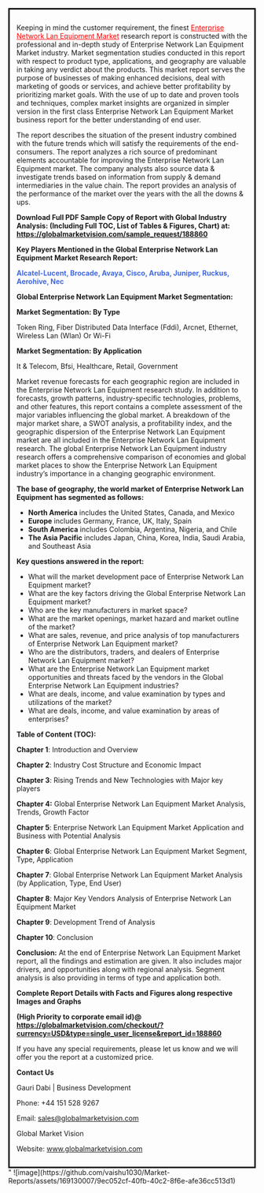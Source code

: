 <div style='border: 3px solid black; padding: 1em;'>

Keeping in mind the customer requirement, the finest <a style='color: #ff0000;' href='https://globalmarketvision.com/reports/global-enterprise-network-lan-equipment-market/188860'>Enterprise Network Lan Equipment Market</a> research report is constructed with the professional and in-depth study of Enterprise Network Lan Equipment Market industry. Market segmentation studies conducted in this report with respect to product type, applications, and geography are valuable in taking any verdict about the products. This market report serves the purpose of businesses of making enhanced decisions, deal with marketing of goods or services, and achieve better profitability by prioritizing market goals. With the use of up to date and proven tools and techniques, complex market insights are organized in simpler version in the first class Enterprise Network Lan Equipment Market business report for the better understanding of end user.

The report describes the situation of the present industry combined with the future trends which will satisfy the requirements of the end-consumers. The report analyzes a rich source of predominant elements accountable for improving the Enterprise Network Lan Equipment market. The company analysts also source data &amp; investigate trends based on information from supply &amp; demand intermediaries in the value chain. The report provides an analysis of the performance of the market over the years with the all the downs &amp; ups.

<strong>Download Full PDF Sample Copy of Report with Global Industry Analysis: (Including Full TOC, List of Tables &amp; Figures, Chart) at</strong><strong>:</strong><strong> <a style='color: #ff0000;' href='https://globalmarketvision.com/sample_request/188860?utm_source=linkedinPulse&utm_medium=Vaishnvi&utm_campaign=Vaishnvi'><strong>https://globalmarketvision.com/sample_request/188860</strong></a></strong>

<strong>Key Players Mentioned in the Global Enterprise Network Lan Equipment Market Research Report:</strong>

<strong style='color: #4169e1;'>Alcatel-Lucent, Brocade, Avaya, Cisco, Aruba, Juniper, Ruckus, Aerohive, Nec</strong>

<strong>Global Enterprise Network Lan Equipment Market Segmentation:</strong>

<strong>Market Segmentation: By Type</strong>

Token Ring, Fiber Distributed Data Interface (Fddi), Arcnet, Ethernet, Wireless Lan (Wlan) Or Wi-Fi

<strong>Market Segmentation: By Application</strong>

It & Telecom, Bfsi, Healthcare, Retail, Government

Market revenue forecasts for each geographic region are included in the Enterprise Network Lan Equipment research study. In addition to forecasts, growth patterns, industry-specific technologies, problems, and other features, this report contains a complete assessment of the major variables influencing the global market. A breakdown of the major market share, a SWOT analysis, a profitability index, and the geographic dispersion of the Enterprise Network Lan Equipment market are all included in the Enterprise Network Lan Equipment research. The global Enterprise Network Lan Equipment industry research offers a comprehensive comparison of economies and global market places to show the Enterprise Network Lan Equipment industry’s importance in a changing geographic environment.

<strong>The base of geography, the world market of Enterprise Network Lan Equipment has segmented as follows:</strong>
<ul>
  <li><strong>North America</strong> includes the United States, Canada, and Mexico</li>
  <li><strong>Europe</strong> includes Germany, France, UK, Italy, Spain</li>
  <li><strong>South America</strong> includes Colombia, Argentina, Nigeria, and Chile</li>
  <li><strong>The Asia Pacific</strong> includes Japan, China, Korea, India, Saudi Arabia, and Southeast Asia</li>
</ul>
<strong>Key questions answered in the report:</strong>
<ul>
  <li>What will the market development pace of Enterprise Network Lan Equipment market?</li>
  <li>What are the key factors driving the Global Enterprise Network Lan Equipment market?</li>
  <li>Who are the key manufacturers in market space?</li>
  <li>What are the market openings, market hazard and market outline of the market?</li>
  <li>What are sales, revenue, and price analysis of top manufacturers of Enterprise Network Lan Equipment market?</li>
  <li>Who are the distributors, traders, and dealers of Enterprise Network Lan Equipment market?</li>
  <li>What are the Enterprise Network Lan Equipment market opportunities and threats faced by the vendors in the Global Enterprise Network Lan Equipment industries?</li>
  <li>What are deals, income, and value examination by types and utilizations of the market?</li>
  <li>What are deals, income, and value examination by areas of enterprises?</li>
</ul>
<strong>Table of Content (TOC): </strong>

<strong>Chapter 1</strong>: Introduction and Overview

<strong>Chapter 2</strong>: Industry Cost Structure and Economic Impact

<strong>Chapter 3</strong>: Rising Trends and New Technologies with Major key players

<strong>Chapter 4:</strong> Global Enterprise Network Lan Equipment Market Analysis, Trends, Growth Factor

<strong>Chapter 5</strong>: Enterprise Network Lan Equipment Market Application and Business with Potential Analysis

<strong>Chapter 6</strong>: Global Enterprise Network Lan Equipment Market Segment, Type, Application

<strong>Chapter 7</strong>: Global Enterprise Network Lan Equipment Market Analysis (by Application, Type, End User)

<strong>Chapter 8</strong>: Major Key Vendors Analysis of Enterprise Network Lan Equipment Market

<strong>Chapter 9</strong>: Development Trend of Analysis

<strong>Chapter 10</strong>: Conclusion

<strong>Conclusion:</strong> At the end of Enterprise Network Lan Equipment Market report, all the findings and estimation are given. It also includes major drivers, and opportunities along with regional analysis. Segment analysis is also providing in terms of type and application both.

<strong> Complete Report Details with Facts and Figures along respective Images and Graphs </strong>

<strong>(High Priority to corporate email id)</strong><strong>@</strong><strong> <strong><a style='color: #ff0000;' href='https://globalmarketvision.com/checkout/?currency=USD&type=single_user_license&report_id=188860?utm_source=linkedinPulse&utm_medium=Vaishnvi&utm_campaign=Vaishnvi'>https://globalmarketvision.com/checkout/?currency=USD&type=single_user_license&report_id=188860</a></strong>
</strong>

If you have any special requirements, please let us know and we will offer you the report at a customized price.

<strong>Contact Us</strong>

Gauri Dabi | Business Development

Phone: +44 151 528 9267

Email: <a href='mailto:sales@globalmarketvision.com'>sales@globalmarketvision.com</a>

Global Market Vision

Website: <a href='http://www.globalmarketvision.com/'>www.globalmarketvision.com</a>

</div>"
![image](https://github.com/vaishu1030/Market-Reports/assets/169130007/9ec052cf-40fb-40c2-8f6e-afe36cc513d1)
